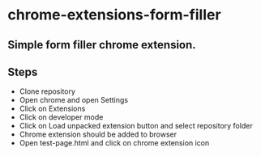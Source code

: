 # chrome-extensions-form-filler

## Simple form filler chrome extension.

## Steps

* Clone repository
* Open chrome and open Settings
* Click on Extensions
* Click on developer mode
* Click on Load unpacked extension button and select repository folder
* Chrome extension should be added to browser
* Open test-page.html and click on chrome extension icon
